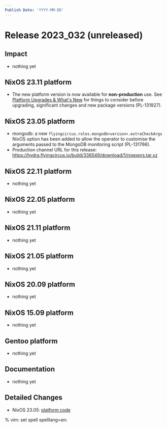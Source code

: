 ```yaml
---
Publish Date: 'YYYY-MM-DD'
---
```


# Release 2023_032 (unreleased)

## Impact

- nothing yet

## NixOS 23.11 platform

- The new platform version is now available for **non-production** use.
  See [Platform Upgrades & What's New](https://doc.flyingcircus.io/roles/fc-23.11-dev/upgrade.html)
  for things to consider before upgrading, significant changes and new package
  versions (PL-131927).

## NixOS 23.05 platform

- mongodb: a new `flyingcircus.roles.mongodb<version>.extraCheckArgs` NixOS
  option has been added to allow the operator to customise the arguments
  passed to the MongoDB monitoring script (PL-131766).
- Production channel URL for this release: https://hydra.flyingcircus.io/build/336549/download/1/nixexprs.tar.xz

## NixOS 22.11 platform

- nothing yet

## NixOS 22.05 platform

- nothing yet

## NixOS 21.11 platform

- nothing yet

## NixOS 21.05 platform

- nothing yet

## NixOS 20.09 platform

- nothing yet

## NixOS 15.09 platform

- nothing yet

## Gentoo platform

- nothing yet

## Documentation

- nothing yet

## Detailed Changes

- NixOS 23.05: [platform code](https://github.com/flyingcircusio/fc-nixos/compare/fc/r2023_031/23.05...69571ffc11dd4c2a70015806de2835887660dab8)

% vim: set spell spelllang=en:
